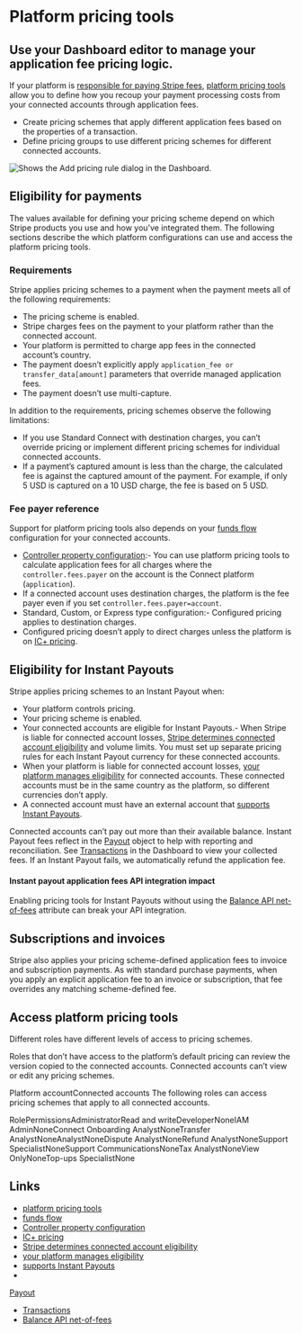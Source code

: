 # Platform pricing tools

## Use your Dashboard editor to manage your application fee pricing logic.

If your platform is [responsible for paying Stripe
fees](https://docs.stripe.com/connect/platform-pricing-tools#fee-payer-reference),
[platform pricing
tools](https://dashboard.stripe.com/settings/connect/platform_pricing) allow you
to define how you recoup your payment processing costs from your connected
accounts through application fees.

- Create pricing schemes that apply different application fees based on the
properties of a transaction.
- Define pricing groups to use different pricing schemes for different connected
accounts.

![Shows the Add pricing rule dialog in the
Dashboard.](https://b.stripecdn.com/docs-statics-srv/assets/customize-pricing-dialog.a5c604b458b41a572834087aa0d7118a.png)

## Eligibility for payments

The values available for defining your pricing scheme depend on which Stripe
products you use and how you’ve integrated them. The following sections describe
the which platform configurations can use and access the platform pricing tools.

### Requirements

Stripe applies pricing schemes to a payment when the payment meets all of the
following requirements:

- The pricing scheme is enabled.
- Stripe charges fees on the payment to your platform rather than the connected
account.
- Your platform is permitted to charge app fees in the connected account’s
country.
- The payment doesn’t explicitly apply `application_fee or
transfer_data[amount]` parameters that override managed application fees.
- The payment doesn’t use multi-capture.

In addition to the requirements, pricing schemes observe the following
limitations:

- If you use Standard Connect with destination charges, you can’t override
pricing or implement different pricing schemes for individual connected
accounts.
- If a payment’s captured amount is less than the charge, the calculated fee is
against the captured amount of the payment. For example, if only 5 USD is
captured on a 10 USD charge, the fee is based on 5 USD.

### Fee payer reference

Support for platform pricing tools also depends on your [funds
flow](https://docs.stripe.com/connect/charges#types) configuration for your
connected accounts.

- [Controller property
configuration](https://docs.stripe.com/connect/migrate-to-controller-properties):-
You can use platform pricing tools to calculate application fees for all charges
where the `controller.fees.payer` on the account is the Connect platform
(`application`).
- If a connected account uses destination charges, the platform is the fee payer
even if you set `controller.fees.payer=account`.
- Standard, Custom, or Express type configuration:- Configured pricing applies
to destination charges.
- Configured pricing doesn’t apply to direct charges unless the platform is on
[IC+
pricing](https://support.stripe.com/questions/understanding-blended-interchange-pricing).

## Eligibility for Instant Payouts

Stripe applies pricing schemes to an Instant Payout when:

- Your platform controls pricing.
- Your pricing scheme is enabled.
- Your connected accounts are eligible for Instant Payouts.- When Stripe is
liable for connected account losses, [Stripe determines connected account
eligibility](https://docs.stripe.com/payouts/instant-payouts#eligibility-and-daily-volume-limits)
and volume limits. You must set up separate pricing rules for each Instant
Payout currency for these connected accounts.
- When your platform is liable for connected account losses, [your platform
manages
eligibility](https://docs.stripe.com/connect/instant-payouts#manage-risk-and-eligibility)
for connected accounts. These connected accounts must be in the same country as
the platform, so different currencies don’t apply.
- A connected account must have an external account that [supports Instant
Payouts](https://docs.stripe.com/payouts/instant-payouts-banks).

Connected accounts can’t pay out more than their available balance. Instant
Payout fees reflect in the
[Payout](https://docs.stripe.com/api/payouts/object#payout_object-application_fee)
object to help with reporting and reconciliation. See
[Transactions](https://dashboard.stripe.com/connect/application_fees) in the
Dashboard to view your collected fees. If an Instant Payout fails, we
automatically refund the application fee.

#### Instant payout application fees API integration impact

Enabling pricing tools for Instant Payouts without using the [Balance API
net-of-fees](https://docs.stripe.com/api/balance/balance_object#balance_object-instant_available-net_available)
attribute can break your API integration.

## Subscriptions and invoices

Stripe also applies your pricing scheme-defined application fees to invoice and
subscription payments. As with standard purchase payments, when you apply an
explicit application fee to an invoice or subscription, that fee overrides any
matching scheme-defined fee.

## Access platform pricing tools

Different roles have different levels of access to pricing schemes.

Roles that don’t have access to the platform’s default pricing can review the
version copied to the connected accounts. Connected accounts can’t view or edit
any pricing schemes.

Platform accountConnected accounts
The following roles can access pricing schemes that apply to all connected
accounts.

RolePermissionsAdministratorRead and writeDeveloperNoneIAM AdminNoneConnect
Onboarding AnalystNoneTransfer AnalystNoneAnalystNoneDispute AnalystNoneRefund
AnalystNoneSupport SpecialistNoneSupport CommunicationsNoneTax AnalystNoneView
OnlyNoneTop-ups SpecialistNone

## Links

- [platform pricing
tools](https://dashboard.stripe.com/settings/connect/platform_pricing)
- [funds flow](https://docs.stripe.com/connect/charges#types)
- [Controller property
configuration](https://docs.stripe.com/connect/migrate-to-controller-properties)
- [IC+
pricing](https://support.stripe.com/questions/understanding-blended-interchange-pricing)
- [Stripe determines connected account
eligibility](https://docs.stripe.com/payouts/instant-payouts#eligibility-and-daily-volume-limits)
- [your platform manages
eligibility](https://docs.stripe.com/connect/instant-payouts#manage-risk-and-eligibility)
- [supports Instant
Payouts](https://docs.stripe.com/payouts/instant-payouts-banks)
-
[Payout](https://docs.stripe.com/api/payouts/object#payout_object-application_fee)
- [Transactions](https://dashboard.stripe.com/connect/application_fees)
- [Balance API
net-of-fees](https://docs.stripe.com/api/balance/balance_object#balance_object-instant_available-net_available)